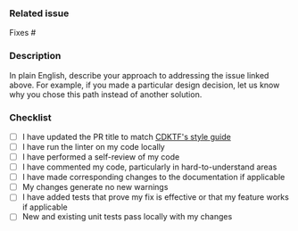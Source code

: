 <!--

Unless this is a very simple 1-line-of-code change, please create a new issue describing the change you're proposing first, then link to it from this PR.

Read more about our process in our contributing guide: https://github.com/hashicorp/cdktf-aws-cdk/blob/main/.github/CONTRIBUTING.md

-->

### Related issue

Fixes # <!-- INSERT ISSUE NUMBER -->

### Description

In plain English, describe your approach to addressing the issue linked above. For example, if you made a particular design decision, let us know why you chose this path instead of another solution.

### Checklist

- [ ] I have updated the PR title to match [CDKTF's style guide](https://github.com/hashicorp/cdktf-aws-cdk/blob/main/.github/CONTRIBUTING.md#pull-requests-1)
- [ ] I have run the linter on my code locally
- [ ] I have performed a self-review of my code
- [ ] I have commented my code, particularly in hard-to-understand areas
- [ ] I have made corresponding changes to the documentation if applicable
- [ ] My changes generate no new warnings
- [ ] I have added tests that prove my fix is effective or that my feature works if applicable
- [ ] New and existing unit tests pass locally with my changes

<!-- If this is still a work in progress, feel free to open a draft PR until you're able to check off all the items on the list above -->
